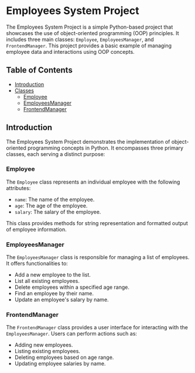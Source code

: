 # Employees System Project

The Employees System Project is a simple Python-based project that showcases the use of object-oriented programming (OOP) principles. It includes three main classes: `Employee`, `EmployeesManager`, and `FrontendManager`. This project provides a basic example of managing employee data and interactions using OOP concepts.

## Table of Contents

- [Introduction](#introduction)
- [Classes](#classes)
  - [Employee](#employee)
  - [EmployeesManager](#employeesmanager)
  - [FrontendManager](#frontendmanager)

## Introduction

The Employees System Project demonstrates the implementation of object-oriented programming concepts in Python. It encompasses three primary classes, each serving a distinct purpose:

### Employee

The `Employee` class represents an individual employee with the following attributes:

- `name`: The name of the employee.
- `age`: The age of the employee.
- `salary`: The salary of the employee.

This class provides methods for string representation and formatted output of employee information.

### EmployeesManager

The `EmployeesManager` class is responsible for managing a list of employees. It offers functionalities to:

- Add a new employee to the list.
- List all existing employees.
- Delete employees within a specified age range.
- Find an employee by their name.
- Update an employee's salary by name.

### FrontendManager

The `FrontendManager` class provides a user interface for interacting with the `EmployeesManager`. Users can perform actions such as:

- Adding new employees.
- Listing existing employees.
- Deleting employees based on age range.
- Updating employee salaries by name.

